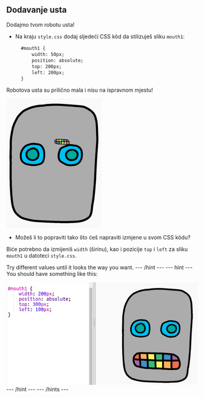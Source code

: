 ## Dodavanje usta

Dodajmo tvom robotu usta!

- Na kraju `style.css` dodaj sljedeći CSS kôd da stilizuješ sliku `mouth1`:
    
        #mouth1 {
            width: 50px;
            position: absolute;
            top: 200px;
            left: 200px;
        }
        

Robotova usta su prilično mala i nisu na ispravnom mjestu!

![screenshot](images/robot-mouth.png)

- Možeš li to popraviti tako što ćeš napraviti izmjene u svom CSS kôdu?

Biće potrebno da izmijeniš `width` (širinu), kao i pozicije `top` i `left` za sliku `mouth1` u datoteci `style.css`.

Try different values until it looks the way you want. \--- /hint \--- \--- hint \--- You should have something like this:

![screenshot](images/robot-mouth-code.png) \--- /hint \--- \--- /hints \---